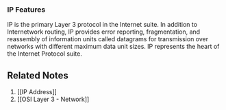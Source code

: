 ### IP Features

IP is the primary Layer 3 protocol in the Internet suite. In addition to Internetwork routing, IP provides error reporting, fragmentation, and reassembly of information units called datagrams for transmission over networks with different maximum data unit sizes. IP represents the heart of the Internet Protocol suite.

## Related Notes
1. [[IP Address]]
2. [[OSI Layer 3 - Network]]
